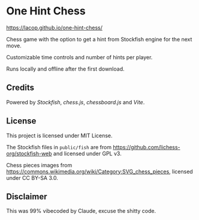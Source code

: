 # One Hint Chess

<https://lacop.github.io/one-hint-chess/>

Chess game with the option to get a hint from Stockfish engine for the next move.

Customizable time controls and number of hints per player.

Runs locally and offline after the first download.

## Credits

Powered by _Stockfish_, _chess.js_, _chessboard.js_ and _Vite_.

## License

This project is licensed under MIT License.

The Stockfish files in `public/fish` are from <https://github.com/lichess-org/stockfish-web> and licensed under GPL v3.

Chess pieces images from <https://commons.wikimedia.org/wiki/Category:SVG_chess_pieces>, licensed under CC BY-SA 3.0.

## Disclaimer

This was 99% vibecoded by Claude, excuse the shitty code.
